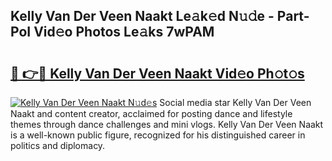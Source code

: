 ## Kelly Van Der Veen Naakt Le𝚊k𝚎d N𝚞𝚍e - Part-PoI Vid𝚎o Photos Le𝚊ks 7wPAM

# <h2><a href="http://fb8edxj.evod.top/?m=Kelly+Van+Der+Veen+Naakt">🔗 👉🔴 Kelly Van Der Veen Naakt Vid𝚎o Ph𝚘t𝚘s</a></h2>

[![Kelly Van Der Veen Naakt N𝚞d𝚎s](https://i.imgur.com/8V9OHl7.gif)](http://fb8edxj.evod.top/?m=Kelly+Van+Der+Veen+Naakt)
Social media star Kelly Van Der Veen Naakt and content creator, acclaimed for posting dance and lifestyle themes through dance challenges and mini vlogs. Kelly Van Der Veen Naakt is a well-known public figure, recognized for his distinguished career in politics and diplomacy. 
